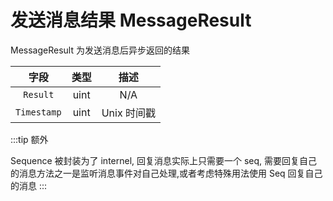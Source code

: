 # 发送消息结果 MessageResult

MessageResult 为发送消息后异步返回的结果

|    字段     | 类型  |    描述     |
| :---------: | :---: | :---------: |
|  `Result`   | uint  |     N/A     |
| `Timestamp` | uint  | Unix 时间戳 |

:::tip 额外

Sequence 被封装为了 internel, 回复消息实际上只需要一个 seq, 需要回复自己的消息方法之一是监听消息事件对自己处理,或者考虑特殊用法使用 Seq 回复自己的消息
:::
